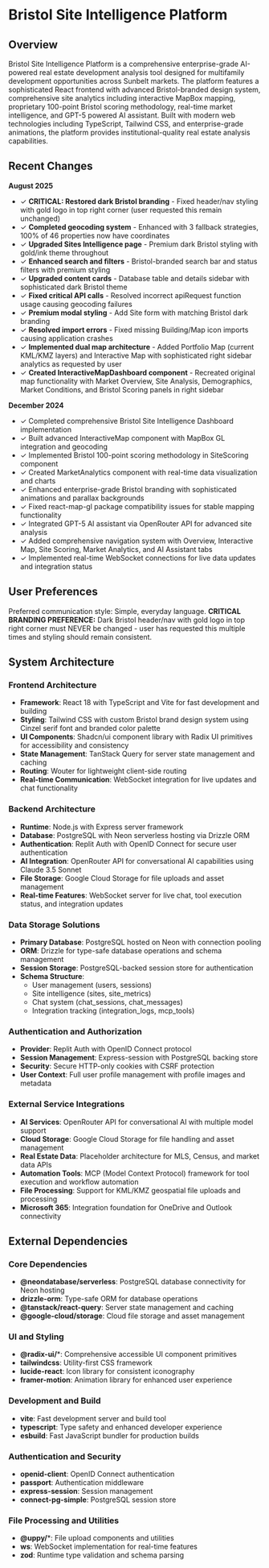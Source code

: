 # Bristol Site Intelligence Platform

## Overview

Bristol Site Intelligence Platform is a comprehensive enterprise-grade AI-powered real estate development analysis tool designed for multifamily development opportunities across Sunbelt markets. The platform features a sophisticated React frontend with advanced Bristol-branded design system, comprehensive site analytics including interactive MapBox mapping, proprietary 100-point Bristol scoring methodology, real-time market intelligence, and GPT-5 powered AI assistant. Built with modern web technologies including TypeScript, Tailwind CSS, and enterprise-grade animations, the platform provides institutional-quality real estate analysis capabilities.

## Recent Changes

**August 2025**
- ✓ **CRITICAL: Restored dark Bristol branding** - Fixed header/nav styling with gold logo in top right corner (user requested this remain unchanged)
- ✓ **Completed geocoding system** - Enhanced with 3 fallback strategies, 100% of 46 properties now have coordinates
- ✓ **Upgraded Sites Intelligence page** - Premium dark Bristol styling with gold/ink theme throughout
- ✓ **Enhanced search and filters** - Bristol-branded search bar and status filters with premium styling
- ✓ **Upgraded content cards** - Database table and details sidebar with sophisticated dark Bristol theme
- ✓ **Fixed critical API calls** - Resolved incorrect apiRequest function usage causing geocoding failures
- ✓ **Premium modal styling** - Add Site form with matching Bristol dark branding
- ✓ **Resolved import errors** - Fixed missing Building/Map icon imports causing application crashes
- ✓ **Implemented dual map architecture** - Added Portfolio Map (current KML/KMZ layers) and Interactive Map with sophisticated right sidebar analytics as requested by user
- ✓ **Created InteractiveMapDashboard component** - Recreated original map functionality with Market Overview, Site Analysis, Demographics, Market Conditions, and Bristol Scoring panels in right sidebar

**December 2024**
- ✓ Completed comprehensive Bristol Site Intelligence Dashboard implementation
- ✓ Built advanced InteractiveMap component with MapBox GL integration and geocoding
- ✓ Implemented Bristol 100-point scoring methodology in SiteScoring component  
- ✓ Created MarketAnalytics component with real-time data visualization and charts
- ✓ Enhanced enterprise-grade Bristol branding with sophisticated animations and parallax backgrounds
- ✓ Fixed react-map-gl package compatibility issues for stable mapping functionality
- ✓ Integrated GPT-5 AI assistant via OpenRouter API for advanced site analysis
- ✓ Added comprehensive navigation system with Overview, Interactive Map, Site Scoring, Market Analytics, and AI Assistant tabs
- ✓ Implemented real-time WebSocket connections for live data updates and integration status

## User Preferences

Preferred communication style: Simple, everyday language.
**CRITICAL BRANDING PREFERENCE:** Dark Bristol header/nav with gold logo in top right corner must NEVER be changed - user has requested this multiple times and styling should remain consistent.

## System Architecture

### Frontend Architecture
- **Framework**: React 18 with TypeScript and Vite for fast development and building
- **Styling**: Tailwind CSS with custom Bristol brand design system using Cinzel serif font and branded color palette
- **UI Components**: Shadcn/ui component library with Radix UI primitives for accessibility and consistency
- **State Management**: TanStack Query for server state management and caching
- **Routing**: Wouter for lightweight client-side routing
- **Real-time Communication**: WebSocket integration for live updates and chat functionality

### Backend Architecture
- **Runtime**: Node.js with Express server framework
- **Database**: PostgreSQL with Neon serverless hosting via Drizzle ORM
- **Authentication**: Replit Auth with OpenID Connect for secure user authentication
- **AI Integration**: OpenRouter API for conversational AI capabilities using Claude 3.5 Sonnet
- **File Storage**: Google Cloud Storage for file uploads and asset management
- **Real-time Features**: WebSocket server for live chat, tool execution status, and integration updates

### Data Storage Solutions
- **Primary Database**: PostgreSQL hosted on Neon with connection pooling
- **ORM**: Drizzle for type-safe database operations and schema management
- **Session Storage**: PostgreSQL-backed session store for authentication
- **Schema Structure**: 
  - User management (users, sessions)
  - Site intelligence (sites, site_metrics)
  - Chat system (chat_sessions, chat_messages)
  - Integration tracking (integration_logs, mcp_tools)

### Authentication and Authorization
- **Provider**: Replit Auth with OpenID Connect protocol
- **Session Management**: Express-session with PostgreSQL backing store
- **Security**: Secure HTTP-only cookies with CSRF protection
- **User Context**: Full user profile management with profile images and metadata

### External Service Integrations
- **AI Services**: OpenRouter API for conversational AI with multiple model support
- **Cloud Storage**: Google Cloud Storage for file handling and asset management
- **Real Estate Data**: Placeholder architecture for MLS, Census, and market data APIs
- **Automation Tools**: MCP (Model Context Protocol) framework for tool execution and workflow automation
- **File Processing**: Support for KML/KMZ geospatial file uploads and processing
- **Microsoft 365**: Integration foundation for OneDrive and Outlook connectivity

## External Dependencies

### Core Dependencies
- **@neondatabase/serverless**: PostgreSQL database connectivity for Neon hosting
- **drizzle-orm**: Type-safe ORM for database operations
- **@tanstack/react-query**: Server state management and caching
- **@google-cloud/storage**: Cloud file storage and asset management

### UI and Styling
- **@radix-ui/***: Comprehensive accessible UI component primitives
- **tailwindcss**: Utility-first CSS framework
- **lucide-react**: Icon library for consistent iconography
- **framer-motion**: Animation library for enhanced user experience

### Development and Build
- **vite**: Fast development server and build tool
- **typescript**: Type safety and enhanced developer experience
- **esbuild**: Fast JavaScript bundler for production builds

### Authentication and Security
- **openid-client**: OpenID Connect authentication
- **passport**: Authentication middleware
- **express-session**: Session management
- **connect-pg-simple**: PostgreSQL session store

### File Processing and Utilities
- **@uppy/***: File upload components and utilities
- **ws**: WebSocket implementation for real-time features
- **zod**: Runtime type validation and schema parsing